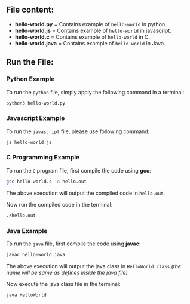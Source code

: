 ## File content:

- **hello-world.py** = Contains example of `hello-world` in python.
- **hello-world.js** = Contains example of `hello-world` in javascript.
- **hello-world.c** = Contains example of `hello-world` in C.
- **hello-world.java** = Contains example of `hello-world` in Java.

## Run the File:

### Python Example

To run the `python` file, simply apply the following command in a terminal:

```bash
python3 hello-world.py
```

### Javascript Example

To run the `javascript` file, please use following command:

```bash
js hello-world.js
```

### C Programming Example

To run the `C` program file, first compile the code using **gcc**:

```bash
gcc hello-world.c -o hello.out
```

The above execution will output the compiled code in `hello.out`.
    
Now run the compiled code in the terminal:
    
```bash
./hello.out
```

### Java Example

To run the `java` file, first compile the code using **javac**:

```bash
javac hello-world.java
```

The above execution will output the java class in `HelloWorld.class` *(the name will be same as defines inside the java file)*

Now execute the java class file in the terminal:

```bash
java HelloWorld
```
